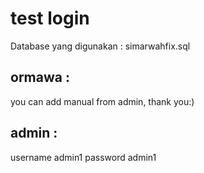 # test login
Database yang digunakan : simarwahfix.sql
## ormawa : 
you can add manual from admin, thank you:)
## admin : 
username admin1
password admin1


